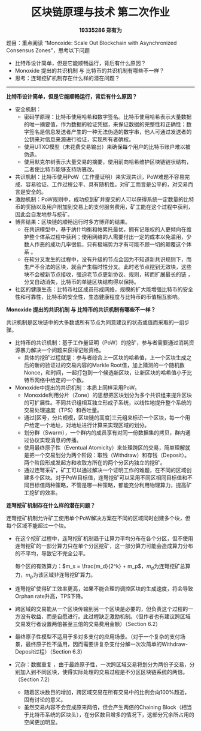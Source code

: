 <h1><center>区块链原理与技术 第二次作业</center></h1> 

<center><b>19335286 郑有为</b></center>

题目：重点阅读 “Monoxide: Scale Out Blockchain with Asynchronized Consensus Zones”，思考以下问题

* 比特币设计简单，但是它能顺畅运行，背后有什么原因？
* Monoxide 提出的共识机制 与 比特币的共识机制有哪些不一样？
* 思考：连弩挖矿机制存在什么样的潜在问题？

---

**比特币设计简单，但是它能顺畅运行，背后有什么原因？**

* 安全机制：
  * 密码学原理：比特币使用哈希和数字签名。比特币使用哈希表示大量数据的唯一摘要值，作为数据的验证凭据，来保证数据的完整性和正确性；数字签名是信息发送者产生的一种无法伪造的数字串，他人可通过发送者的公钥来对信息来源进行验证，实现所有者确权。
  * 使用UTXO模型（未花费交易输出）来确保每个用户的比特币账户难以被伪造。
  * 使用默克尔树表示大量交易的摘要，使用前向哈希维护区块链链状结构，二者使比特币能够支持防篡改。
* 共识机制：比特币使用PoW（工作量证明）来实现共识，PoW难题不容易完成、容易验证、工作过程公平、具有随机性。对矿工而言是公平的，对交易而言是安全的。
* 激励机制：PoW规则中，成功挖到矿并提交的人可以获得系统一定数量的比特币的奖励以及用户附加到交易上的支付服务费用，矿工能在这个过程中获利，因此会自发地参与挖矿。
* 博弈结果：区块链的顺畅运行时多方博弈的结果。
  * 在共识模型中，基于纳什均衡和帕累托最优，拥有记账权的人更倾向在维护整个体系过程中获利；使用网络的人需要付出一定的成本以免滥用，少数人作恶的成功几率很低，只有极端势力才有可能不顾一切的颠覆这个体系 。
  * 在软分叉发生的过程中，没有升级的节点会因为不知道新共识规则下，而生产不合法的区块，就会产生临时性分叉。此时老节点挖到无效块，这些块不会被新节点接收，强迫老节点更新协议、规则，转而扩展最长的链 ，分叉自动消失，比特币的单链区块结构得以保持。
* 社区的健康生态：比特币社区成员形成网络，规模的扩大能增强比特币的安全性和可靠性，比特币的安全性，生态健康程度与比特币的币值相互影响。

**Monoxide 提出的共识机制 与 比特币的共识机制有哪些不一样？**

共识机制是区块链中的大多数或所有节点为同意建议的状态或值而采取的一组步骤。

* 比特币的共识机制：基于工作量证明（PoW）的挖矿，参与者需要通过消耗资源暴力解决一个问题来获得记账资格。
  * 具体的挖矿过程就是：参与者综合上一区块的哈希值，上一个区块生成之后的新的验证过的交易内容的Markle Root值，加上猜测的一个随机数Nonce，和时间，一起打包到一个候选新区块，让新区块的哈希值小于比特币网络中给定的一个数。
* Monoxide中提出的共识机制：本质上同样采用PoW。
  * Monoxide利用分片（Zone）的思想把区块划分为多个共识组来提升区块的可扩展性。不同共识组相互独立形成子系统，以线性地提升整个系统的交易处理速度（TPS）和吞吐量。
  * 通过[区号，分片规模，区块链的高度]三元组来标识一个区块，每一个用户给定一个地址，对地址进行计算来实现区域的划分。
  * 划分群（Swarm），一个群内的成员享有对同一份数据集的拷贝，群内通过协议实现消息的传播。
  * 使用最终原子性（Eventual Atomicity）来处理跨区的交易，简单理解就是把一个交易划分为两个阶段：取钱（Withdraw）和存钱（Deposit）。两个阶段形成发起方和收取方所在的两个分区内独立的挖矿。
  * 通过连弩采矿，矿工可以通过解决一个证明工作的难题，在不同的区域创建多个区块。对于PoW目标值，连弩挖矿可以采用不同区相同目标值和不同目标值两种策略，不管是哪一种策略，都能充分利用物理算力，提高矿工挖矿的效率。

**连弩挖矿机制存在什么样的潜在问题？**

连弩挖矿机制允许矿工使用单个PoW解决方案在不同的区域同时创建多个块，但每个区域不能超过一个块。

* 在这个挖矿过程中，连弩挖矿机制趋于让算力平均分布在各个分区，但不使用连弩挖矿的一部分算力只在单个分区挖矿，这一部分算力可能会造成算力分布的不平均，导致它不完全公平。

  每个区的有效算力：$m_s = \frac{m_d}{2^k} + m_p$，$m_d$为连弩挖矿总算力，$m_p$为该区域非连弩挖矿算力。

* 连弩挖矿使得矿工效率更高，如果不能合理的调控区块的生成速度，将会导致Orphan rate升高，TPS下降。

* 跨区域的交易能从一个区块传输到另一个区块是必要的，但负责这个过程的一方没有收益，而是自愿进行。此过程缺乏激励机制。（但作者也有建议跨区域交易发行者设置两倍甚至三倍的交易费用金额）（Section 6.2）

* 最终原子性模型不适用于多对多支付的应用场景。（对于一个复杂的支付场景，最终原子性不适用，因而需要讲复杂支付分解一次次简单的Withdraw-Deposit过程）（Section 6.3）

* 冗杂：数据重复 ，由于最终原子性，一次跨区域交易将划分为两份子交易，分别加入到不同区块，使得实际处理的交易过程是不分区区块链系统的两倍。（Section 7.2）
  * 随着区块数目的增加，跨区域交易在所有交易中的比例会向100%趋近，固有讨论的意义。
  * 虽然交易内容不会变成原来两倍，但会产生两倍的Chaining Block（相当于比特币系统的区块头），在分区数目增多的情况下，这部分冗余所占用的空间更加明显。

